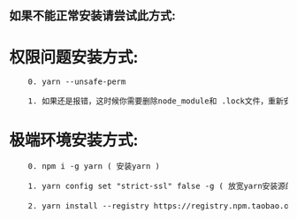 ## 如果不能正常安装请尝试此方式:

# 权限问题安装方式: 
<pre>
    0. yarn --unsafe-perm

    1. 如果还是报错，这时候你需要删除node_module和 .lock文件，重新安装
</pre>

# 极端环境安装方式:
<pre>
    0. npm i -g yarn ( 安装yarn )

    1. yarn config set "strict-ssl" false -g ( 放宽yarn安装源的限制 )

    2. yarn install --registry https://registry.npm.taobao.org/  ( 临时修改安装源 --> 永久: https://baijiahao.baidu.com/s?id=1716928054770882295&wfr=spider&for=pc )
</pre>


